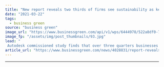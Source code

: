 ```yaml
---
title: "New report reveals two thirds of firms see sustainability as key to corporate strategy"
date: "2021-03-22"
tags: 
  - business green
source: "business green"
image_url: "https://www.businessgreen.com/api/v1/wps/6444978/522a8df0-7bd5-4929-b7a9-ab07bb343272/2/iStock-1222647141-185x114.jpg"
image_fp: "/assets/img/post_thumbnails/93.jpg"
lead: "
 Autodesk commissioned study finds that over three quarters businesses believe embracing sustainability measures gives them a strategic edge ..."
article_url: "https://www.businessgreen.com/news/4028831/report-reveals-thirds-firms-sustainability-key-corporate-strategy"
---
```


---
